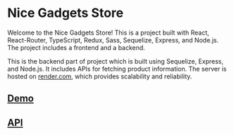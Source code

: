 # Nice Gadgets Store

Welcome to the Nice Gadgets Store! This is a project built with React, React-Router, TypeScript, Redux, Sass, Sequelize, Express, and Node.js. The project includes a frontend and a backend.

This is the backend part of project which is built using Sequelize, Express, and Node.js. It includes APIs for fetching product information. The server is hosted on [render.com](render.com), which provides scalability and reliability.

## [Demo](https://fe-nov22-fivelab.github.io/product_catalog_frontend/)
## [API](https://product-catalog-api-sc0v.onrender.com/)
